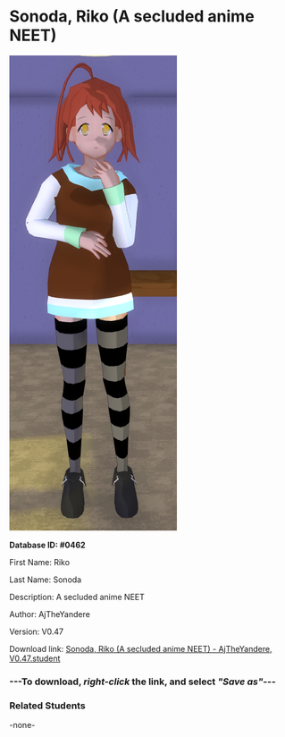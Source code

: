 # Sonoda, Riko (A secluded anime NEET)

<img src="Files/Sonoda, Riko (A secluded anime NEET).png" title="Sonoda, Riko (A secluded anime NEET) - AjTheYandere, V0.47">

**Database ID: #0462**

First Name: Riko

Last Name: Sonoda

Description: A secluded anime NEET

Author: AjTheYandere

Version: V0.47

Download link: <a href="https://raw.githubusercontent.com/Arbiter1223/Daigaku-Gurashi-Custom-Students/master/Students/Files/Sonoda%2C%20Riko%20(A%20secluded%20anime%20NEET)%20-%20AjTheYandere%2C%20V0.47.student">Sonoda, Riko (A secluded anime NEET) - AjTheYandere, V0.47.student</a>

### ---**To download, _right-click_ the link, and select _"Save as"_**---

### Related Students

-none-
